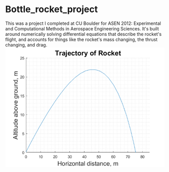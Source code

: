 # Bottle_rocket_project
This was a project I completed at CU Boulder for ASEN 2012: Experimental and Computational Methods in Aerospace Engineering Sciences.  It's built around numerically solving differential equations that describe the rocket's flight, and accounts for things like the rocket's mass changing, the thrust changing, and drag.
![This sample trajectory is the result of the initial conditions currently given in main.m](https://raw.githubusercontent.com/cjleighton/Bottle_rocket_project/master/sample_trajectory.png)

